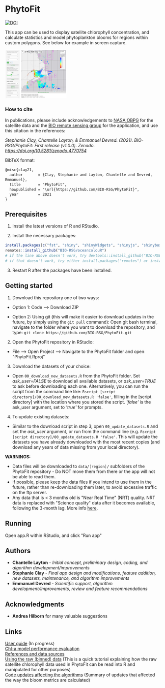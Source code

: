 # PhytoFit

[![DOI](https://zenodo.org/badge/277295931.svg)](https://zenodo.org/badge/latestdoi/277295931)

This app can be used to display satellite chlorophyll concentration, and calculate statistics and model phytoplankton blooms for regions within custom polygons. See below for example in screen capture.

<a target="_blank" href="images/screencap01.png">
<img src="images/screencap01.png" alt="screencap" width="200"/>
</a>

### How to cite

In publications, please include acknowledgements to [NASA OBPG](https://oceancolor.gsfc.nasa.gov) for the satellite data and the [BIO remote sensing group](https://github.com/BIO-RSG) for the application, and use this citation in the references:  

*Stephanie Clay, Chantelle Layton, & Emmanuel Devred. (2021). BIO-RSG/PhytoFit: First release (v1.0.0). Zenodo. https://doi.org/10.5281/zenodo.4770754*  

BibTeX format:  

    @misc{clay21,
      author       = {Clay, Stephanie and Layton, Chantelle and Devred, Emmanuel},
      title        = "PhytoFit",
      howpublished = "\url{https://github.com/BIO-RSG/PhytoFit}",
      year         = 2021
    }


## Prerequisites

1. Install the latest versions of R and RStudio.

2. Install the necessary packages:
```r
install.packages(c("fst", "shiny", "shinyWidgets", "shinyjs", "shinybusy", "leaflet", "stars", "leafem", "leafpm", "quantreg", "minpack.lm", "sp", "ggplot2", "ggpp", "dplyr", "tidyr", "raster", "curl", "sf", "fs"))
remotes::install_github("BIO-RSG/oceancolouR")
# if the line above doesn't work, try devtools::install_github("BIO-RSG/oceancolouR")
# if that doesn't work, try either install.packages("remotes") or install.packages("devtools") and then run the oceancolouR installation line again
```

3. Restart R after the packages have been installed.


## Getting started

1. Download this repository one of two ways:  

- Option 1: Code --> Download ZIP  

- Option 2: Using git (this will make it easier to download updates in the future, by simply using the `git pull` command): Open git bash terminal, navigate to the folder where you want to download the repository, and type: `git clone https://github.com/BIO-RSG/PhytoFit.git`  

2. Open the PhytoFit repository in RStudio:  

- File --> Open Project --> Navigate to the PhytoFit folder and open "PhytoFit.Rproj"  

3. Download the datasets of your choice:  

- Open `00_download_new_datasets.R` from the PhytoFit folder. Set *ask_user=FALSE* to download all available datasets, or *ask_user=TRUE* to ask before downloading each one. Alternatively, you can run the script from the command line like:  `Rscript [script directory]/00_download_new_datasets.R 'false'`, filling in the [script directory] with the location where you stored the script. *'false'* is the ask_user argument, set to *'true'* for prompts.    

4. To update existing datasets:  

- Similar to the download script in step 3, open `00_update_datasets.R` and set the *ask_user* argument, or run from the command line (e.g. `Rscript [script directory]/00_update_datasets.R 'false'`. This will update the datasets you have already downloaded with the most recent copies (and download any years of data missing from your local directory).  


**WARNINGS:**  
- Data files will be downloaded to `data/[region]/` subfolders of the PhytoFit repository - Do NOT move them from there or the app will not be able to read them.  
- If possible, please keep the data files if you intend to use them in the future, rather than re-downloading them later, to avoid excessive traffic on the ftp server.  
- Any data that is < 3 months old is "Near Real Time" (NRT) quality. NRT data is replaced with "Science quality" data after it becomes available, following the 3-month lag. More info <a href="https://lance.modaps.eosdis.nasa.gov/data/difference.php">here</a>.  


## Running

Open app.R within RStudio, and click "Run app"


## Authors

* **Chantelle Layton** - *Initial concept, preliminary design, coding, and algorithm development/improvements*  
* **Stephanie Clay** - *Final app design and modifications, feature addition, new datasets, maintenance, and algorithm improvements*  
* **Emmanuel Devred** - *Scientific support, algorithm development/improvements, review and feature recommendations*  

## Acknowledgments

* **Andrea Hilborn** for many valuable suggestions


## Links

[User guide](https://github.com/BIO-RSG/PhytoFit/blob/master/USERGUIDE.md) (In progress)  
[Chl-a model performance evaluation](https://bio-rsg.github.io/chla_model_performance_summary.html)  
[References and data sources](https://github.com/BIO-RSG/PhytoFit/blob/master/USERGUIDE.md#references-and-data-sources)  
[Using the raw (binned) data](https://github.com/BIO-RSG/PhytoFit/blob/master/fst_tutorial.md) (This is a quick tutorial explaining how the raw satellite chlorophyll data used in PhytoFit can be read into R and manipulated for other purposes)  
[Code updates affecting the algorithms](https://github.com/BIO-RSG/PhytoFit/blob/master/updates.md) (Summary of updates that affected the way the bloom metrics are calculated)  

